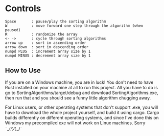 # Controls
```
Space       : pause/play the sorting algorithm
W           : move forward one step through the algorithm (when paused)
R           : randomize the array
<- ->       : cycle through sorting algorithms
arrow up    : sort in ascending order
arrow down  : sort in descending order
numpd PLUS  : increment array size by 1
numpd MINUS : decrement array size by 1
```

## How to Use
If you are on a Windows machine, you are in luck! You don't need to have Rust installed on your machine at all to run this project. All you have to do is go to SortingAlgorithms/target/debug and download SortingAlgorithms.exe, then run that and you should see a funny little algorithm chugging away.

For Linux users, or other operating systems that don't support .exe, you will have to download the whole project yourself, and build it using cargo. Cargo builds differently on different operating systems, and since I've done this on Windows my precompiled exe will not work on Linux machines. Sorry ¯\_(ツ)_/¯
